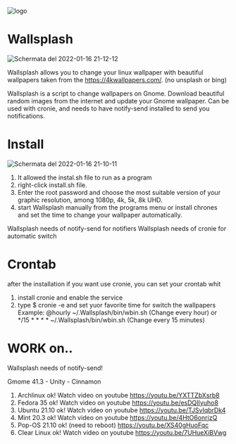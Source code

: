 ![logo](https://user-images.githubusercontent.com/87201918/149684168-2cf0ad00-7aa2-42ee-913a-cc3f36f15f7b.png)

# Wallsplash
![Schermata del 2022-01-16 21-12-12](https://user-images.githubusercontent.com/87201918/149684180-5526e721-0994-4d29-8e56-4c0124fc64a1.png)

Wallsplash allows you to change your linux wallpaper with beautiful wallpapers taken from the https://4kwallpapers.com/. (no unsplash or bing) 

Wallsplash is a script to change wallpapers on Gnome. Download beautiful random images from the internet and update your Gnome wallpaper. Can be used with cronie, and needs to have notify-send installed to send you notifications.

# Install
![Schermata del 2022-01-16 21-10-11](https://user-images.githubusercontent.com/87201918/149684178-921c4cd1-3a58-4e2a-aa5e-99c7784ceecf.png)

1. It allowed the instal.sh file to run as a program
2. right-click install.sh file.
3. Enter the root password and choose the most suitable version of your graphic resolution, among 1080p, 4k, 5k, 8k UHD.
4. start Wallsplash manually from the programs menu or install chrones and set the time to change your wallpaper automatically.

Wallsplash needs of notify-send for notifiers
Wallsplash needs of cronie for automatic switch

# Crontab
after the installation if you want use cronie, you can set your crontab whit 
1. install cronie and enable the service
2. type $ cronie -e   and set yuor favorite time for switch the wallpapers
Example: @hourly ~/.Wallsplash/bin/wbin.sh (Change every hour) 
      or */15 * * * * ~/.Wallsplash/bin/wbin.sh (Change every 15 minutes)
      

# WORK on..

Wallsplash needs of notify-send!

Gmome 41.3 - Unity - Cinnamon
1. Archlinux ok! Watch video on youtube https://youtu.be/YXTTZbXsrb8
2. Fedora 35 ok! Watch video on youtube https://youtu.be/esDQIIyuho8
3. Ubuntu 21.10 ok! Watch video on youtube https://youtu.be/TJSvIqbrDk4
4. Mint 20.3 ok! Watch video on youtube https://youtu.be/4HtO6onrjzQ
5. Pop-OS 21.10 ok! (need to reboot)    https://youtu.be/XS40gHuoFqc
6. Clear Linux ok! Watch video on youtube https://youtu.be/7UHueXiBVwg
